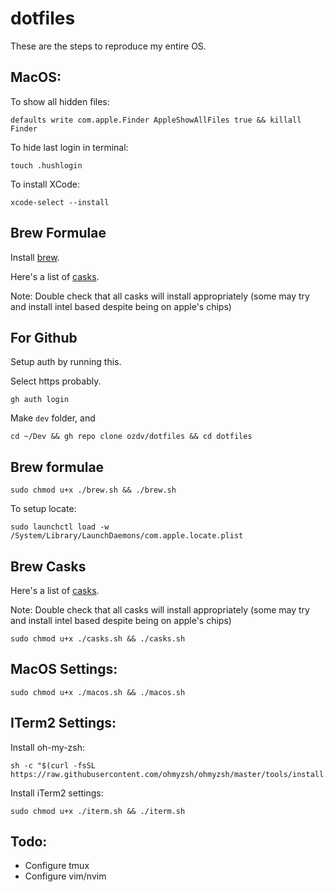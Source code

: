 # dotfiles

These are the steps to reproduce my entire OS.

## MacOS:

To show all hidden files:

```
defaults write com.apple.Finder AppleShowAllFiles true && killall Finder
```

To hide last login in terminal:

```
touch .hushlogin
```

To install XCode:

```
xcode-select --install
```

## Brew Formulae

Install [brew](https://brew.sh/).

Here's a list of [casks](https://formulae.brew.sh/cask/).

Note: Double check that all casks will install appropriately (some may try and install intel based despite being on apple's chips)

## For Github

Setup auth by running this.

Select https probably.

```
gh auth login
```

Make `dev` folder, and

```
cd ~/Dev && gh repo clone ozdv/dotfiles && cd dotfiles
```

## Brew formulae

```
sudo chmod u+x ./brew.sh && ./brew.sh
```

To setup locate:

```
sudo launchctl load -w /System/Library/LaunchDaemons/com.apple.locate.plist
```

## Brew Casks

Here's a list of [casks](https://formulae.brew.sh/cask/).

Note: Double check that all casks will install appropriately (some may try and install intel based despite being on apple's chips)

```
sudo chmod u+x ./casks.sh && ./casks.sh
```

## MacOS Settings:

```
sudo chmod u+x ./macos.sh && ./macos.sh
```

## ITerm2 Settings:

Install oh-my-zsh:

```
sh -c "$(curl -fsSL https://raw.githubusercontent.com/ohmyzsh/ohmyzsh/master/tools/install.sh)"
```

Install iTerm2 settings:

```
sudo chmod u+x ./iterm.sh && ./iterm.sh
```

## Todo:

- Configure tmux
- Configure vim/nvim
